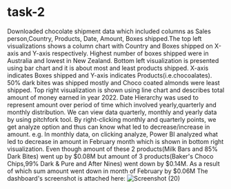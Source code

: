 # task-2
Downloaded chocolate shipment data which included columns as Sales person,Country, Products, Date, Amount, Boxes shipped.The top left visualizations shows a column chart with Country and Boxes shipped on X-axis and Y-axis respectively. Highest number of boxes shipped were in Australia and lowest in New Zealand.
Bottom left visualization is presented using bar chart and it is about most and least products shipped. X-axis indicates Boxes shipped and Y-axis indicates Products(i.e.chocoalates). 50% dark bites was shipped mostly and Choco coated almonds were least shipped. 
Top right visualization is shown using line chart and describes total amount of money earned in year 2022. Date Hierarchy was used to represent amount over period of time which involved yearly,quarterly and monthly distribution. We can view data quarterly, monthly and yearly data by using pitchfork tool. By right-clicking monthly and quarterly points, we get analyze option and thus can know what led to decrease/increase in amount.
e.g. In monthly data, on clicking analyze, Power BI analyzed what led to decrease in amount in February month which is shown in bottom right visualization. Even though amount of these 2 products(Milk Bars and 85% Dark Bites) went up by $0.08M but amount of 3 products(Baker's Choco Chips,99% Dark & Pure and After Nines) went down by $0.14M. As a result of which sum amount went down in month of February by $0.06M 
The dashboard's screenshot is attached here: ![Screenshot (20)](https://github.com/user-attachments/assets/85e0c667-e080-403b-bef2-08fbf18e9588)
